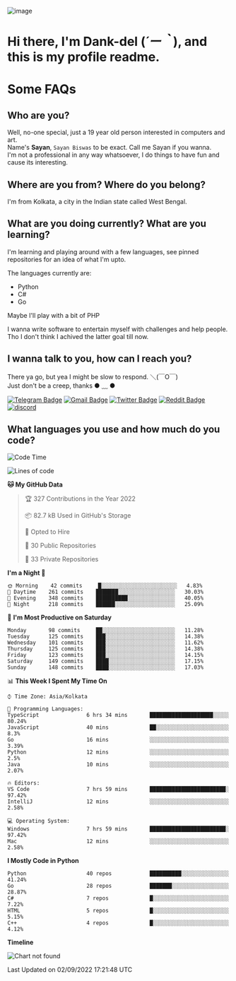 ![image](https://user-images.githubusercontent.com/63096193/125182844-29f20800-e22f-11eb-8dc9-b0f2d29647bb.png)

# **Hi there, I'm Dank-del (*´ー｀*), and this is my profile readme.**
<!--  [![Profile views](https://gpvc.arturio.dev/dank-del)](https://github.com/dank-del) -->
# Some FAQs

## **Who are you?**

Well, no-one special, just a 19 year old person interested in computers and art. \
Name's **Sayan**, `Sayan Biswas` to be exact. Call me Sayan if you wanna. \
I'm not a professional in any way whatsoever, I do things to have fun and cause its interesting.

## **Where are you from? Where do you belong?**

I'm from Kolkata, a city in the Indian state called West Bengal.

## **What are you doing currently? What are you learning?**

I'm learning and playing around with a few languages, see pinned repositories for an idea of what I'm upto.

The languages currently are:

- Python
- C#
- Go

Maybe I'll play with a bit of PHP

I wanna write software to entertain myself with challenges and help people. \
Tho I don't think I achived the latter goal till now.

<!--## **Eww, I see a weeb profile.**

Can't help it, it's the best way to hide my face on this account
> Why do people hate weebs .-.

## **Cool, what more interests you?**

My interests are quite, weird. They're scattered all over the place. \
I've been fascinated by music and have studied it since the age of 6, I've performed on stage and on air but yeah now I've been away from that. I specialize in key instruments. \
Another thing that interests me is Media Production, aka, working with audio, video and broadcasting media.

> I just like art in general. also feeds the reason of me being obsessed with Japanese drawings (⋟ ﹏ ⋞)-->

## **I wanna talk to you, how can I reach you?**

There ya go, but yea I might be slow to respond. ＼(￣O￣) \
Just don't be a creep, thanks ● ﹏ ●

[![Telegram Badge](https://img.shields.io/badge/-dank_as_fuck-1ca0f1?style=flat-square&logo=telegram&logoColor=white&link=https://t.me/dank_as_fuck)](https://t.me/dank_as_fuck)
[![Gmail Badge](https://img.shields.io/badge/-chizuru@kanojo.tk-c14438?style=flat-square&logo=Gmail&logoColor=white&link=mailto:chizuru@kanojo.tk)](mailto:chizuru@kanojo.tk)
[![Twitter Badge](https://img.shields.io/twitter/follow/TheDankDel?style=social)](https://twitter.com/TheDankDel)
[![Reddit Badge](https://img.shields.io/reddit/user-karma/combined/dank_as_fuck_?style=social)](https://www.reddit.com/user/dank_as_fuck_/)
[![discord](https://discord-md-badge.vercel.app/api/shield/506536929152466945?style=social)](https://discordapp.com/users/506536929152466945)

## **What languages you use and how much do you code?**

<!--START_SECTION:waka-->
![Code Time](http://img.shields.io/badge/Code%20Time-729%20hrs%209%20mins-blue)

![Lines of code](https://img.shields.io/badge/From%20Hello%20World%20I%27ve%20Written-935%20Thousand%20lines%20of%20code-blue)

**🐱 My GitHub Data** 

> 🏆 327 Contributions in the Year 2022
 > 
> 📦 82.7 kB Used in GitHub's Storage 
 > 
> 💼 Opted to Hire
 > 
> 📜 30 Public Repositories 
 > 
> 🔑 33 Private Repositories  
 > 
**I'm a Night 🦉** 

```text
🌞 Morning    42 commits     █░░░░░░░░░░░░░░░░░░░░░░░░   4.83% 
🌆 Daytime    261 commits    ███████░░░░░░░░░░░░░░░░░░   30.03% 
🌃 Evening    348 commits    ██████████░░░░░░░░░░░░░░░   40.05% 
🌙 Night      218 commits    ██████░░░░░░░░░░░░░░░░░░░   25.09%

```
📅 **I'm Most Productive on Saturday** 

```text
Monday       98 commits     ██░░░░░░░░░░░░░░░░░░░░░░░   11.28% 
Tuesday      125 commits    ███░░░░░░░░░░░░░░░░░░░░░░   14.38% 
Wednesday    101 commits    ███░░░░░░░░░░░░░░░░░░░░░░   11.62% 
Thursday     125 commits    ███░░░░░░░░░░░░░░░░░░░░░░   14.38% 
Friday       123 commits    ███░░░░░░░░░░░░░░░░░░░░░░   14.15% 
Saturday     149 commits    ████░░░░░░░░░░░░░░░░░░░░░   17.15% 
Sunday       148 commits    ████░░░░░░░░░░░░░░░░░░░░░   17.03%

```


📊 **This Week I Spent My Time On** 

```text
⌚︎ Time Zone: Asia/Kolkata

💬 Programming Languages: 
TypeScript               6 hrs 34 mins       ████████████████████░░░░░   80.24% 
JavaScript               40 mins             ██░░░░░░░░░░░░░░░░░░░░░░░   8.3% 
Go                       16 mins             ░░░░░░░░░░░░░░░░░░░░░░░░░   3.39% 
Python                   12 mins             ░░░░░░░░░░░░░░░░░░░░░░░░░   2.5% 
Java                     10 mins             ░░░░░░░░░░░░░░░░░░░░░░░░░   2.07%

🔥 Editors: 
VS Code                  7 hrs 59 mins       ████████████████████████░   97.42% 
IntelliJ                 12 mins             ░░░░░░░░░░░░░░░░░░░░░░░░░   2.58%

💻 Operating System: 
Windows                  7 hrs 59 mins       ████████████████████████░   97.42% 
Mac                      12 mins             ░░░░░░░░░░░░░░░░░░░░░░░░░   2.58%

```

**I Mostly Code in Python** 

```text
Python                   40 repos            ██████████░░░░░░░░░░░░░░░   41.24% 
Go                       28 repos            ███████░░░░░░░░░░░░░░░░░░   28.87% 
C#                       7 repos             █░░░░░░░░░░░░░░░░░░░░░░░░   7.22% 
HTML                     5 repos             █░░░░░░░░░░░░░░░░░░░░░░░░   5.15% 
C++                      4 repos             █░░░░░░░░░░░░░░░░░░░░░░░░   4.12%

```


**Timeline**

![Chart not found](https://raw.githubusercontent.com/Dank-del/Dank-del/main/charts/bar_graph.png) 


 Last Updated on 02/09/2022 17:21:48 UTC
<!--END_SECTION:waka-->

<!--## **Can I stalk your spotify?**

Um sure.

![OwO Spotify](https://spotify-recently-played-readme.vercel.app/api?user=31fdrsslnr7nvq4ytqwtw7c4rxfm&count=5)-->
